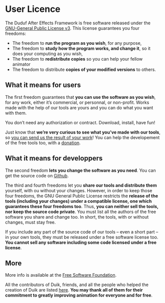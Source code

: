 # User Licence

The Duduf After Effects Framework is free software released under the [GNU-General Public License v3](https://github.com/Rainbox-dev/DuAEF_Duik/blob/master/LICENSE). This license guarantees you four freedoms:

- The freedom to **run the program as you wish**, for any purpose,  
- The freedom to **study how the program works, and change it**, so it does your computing as you wish,  
- The freedom to **redistribute copies** so you can help your fellow animator  
- The freedom to distribute **copies of your modified versions** to others.

## What it means for users

The first freedom guarantees that **you can use the software as you wish**, for any work, either it’s commercial, or personnal, or non-profit. Works made with the help of our tools are yours and you can do what you want with them.

You don’t need any authorization or contract. Download, install, have fun!

Just know that **we’re very curious to see what you’ve made with our tools**, so [you can send us the result of your work](https://rainboxprod.coop/en/#contact)! You can help the developement of the free tools too, with a [donation](../Donation).

## What it means for developpers

The second freedom **lets you change the software as you need**. You can get the source code on [Github](https://github.com/Rainbox-dev/DuAEF_Duik/).

The third and fourth freedoms let you **share our tools and distribute them** yourself, with ou without your changes. However, in order to keep those four freedoms, the GNU General Public License restricts the **release of the tools (including your changes) under a compatible license, one which guarantees these four freedoms too**. Thus, **you can neither sell the tools, nor keep the source code private**. You must list all the authors of the free software you share and change too. In short, the tools, with or without changes, must stay free.

If you include any part of the source code of our tools – even a short part – in your own tools, they must be released under a free software license too. **You cannot sell any software including some code licensed under a free license**.

## More

More info is available at the [Free Software Foundation](http://www.fsf.org).

All the contributors of Duik, friends, and all the people who helped the creation of Duik are listed [here](../Credits). **You may thank all of them for their commitment to greatly improving animation for everyone and for free**.
